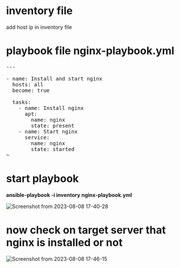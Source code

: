 # inventory file
add host ip in inventory file 


# playbook file nginx-playbook.yml
<pre>
---

- name: Install and start nginx
  hosts: all
  become: true

  tasks:
    - name: Install nginx
      apt:
        name: nginx
        state: present
    - name: Start nginx
      service:
        name: nginx
        state: started
~                         
</pre>

# start playbook 
  
**ansible-playbook -i inventory nginx-playbook.yml** 



![Screenshot from 2023-08-08 17-40-28](https://github.com/Manoj123-github/Ansible/assets/76830665/9460326d-c078-4411-940c-faef426458a2)



# now check on target server that nginx is installed or not

![Screenshot from 2023-08-08 17-46-15](https://github.com/Manoj123-github/Ansible/assets/76830665/bd44d24a-3243-4f06-94f7-584b252473fc)

